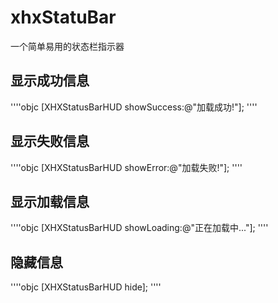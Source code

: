# xhxStatuBar
一个简单易用的状态栏指示器

## 显示成功信息
''''objc
 [XHXStatusBarHUD showSuccess:@"加载成功!"];
''''
## 显示失败信息
''''objc
[XHXStatusBarHUD showError:@"加载失败!"];
''''
## 显示加载信息
''''objc
[XHXStatusBarHUD showLoading:@"正在加载中..."];
''''
## 隐藏信息
''''objc
[XHXStatusBarHUD hide];
''''